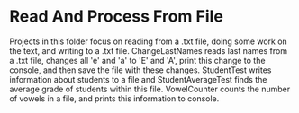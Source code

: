 # Read And Process From File
Projects in this folder focus on reading from a .txt file, doing some work on the text, 
and writing to a .txt file.
ChangeLastNames reads last names from a .txt file, changes all 'e' and 'a' to 'E' and 'A',
print this change to the console, and then save the file with these changes.
StudentTest writes information about students to a file and StudentAverageTest finds the average
grade of students within this file.
VowelCounter counts the number of vowels in a file, and prints this information to console.
